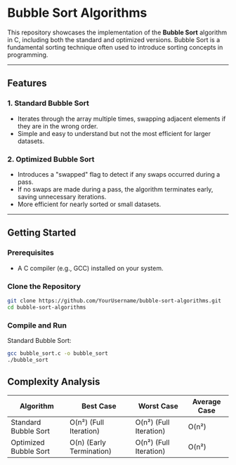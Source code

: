 # **Bubble Sort Algorithms**

This repository showcases the implementation of the **Bubble Sort** algorithm in C, including both the standard and optimized versions. Bubble Sort is a fundamental sorting technique often used to introduce sorting concepts in programming.

---

## **Features**

### 1. **Standard Bubble Sort**
- Iterates through the array multiple times, swapping adjacent elements if they are in the wrong order.
- Simple and easy to understand but not the most efficient for larger datasets.

### 2. **Optimized Bubble Sort**
- Introduces a "swapped" flag to detect if any swaps occurred during a pass.
- If no swaps are made during a pass, the algorithm terminates early, saving unnecessary iterations.
- More efficient for nearly sorted or small datasets.

---

## **Getting Started**

### **Prerequisites**
- A C compiler (e.g., GCC) installed on your system.

### **Clone the Repository**
```bash
git clone https://github.com/YourUsername/bubble-sort-algorithms.git
cd bubble-sort-algorithms
```
### **Compile and Run**
Standard Bubble Sort:
```bash
gcc bubble_sort.c -o bubble_sort
./bubble_sort 
```

## **Complexity Analysis**

| **Algorithm**         | **Best Case**         | **Worst Case**         | **Average Case**       |
|------------------------|-----------------------|-------------------------|-------------------------|
| Standard Bubble Sort   | O(n²) (Full Iteration) | O(n²) (Full Iteration) | O(n²)                  |
| Optimized Bubble Sort  | O(n) (Early Termination) | O(n²) (Full Iteration) | O(n²)                  |
